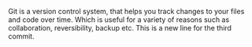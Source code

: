 Git is a version control system, that helps you track changes to your files and code over time. Which is useful for a variety of reasons such as collaboration, reversibility, backup etc.
This is a new line for the third commit.
